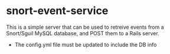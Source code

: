 # snort-event-service

This is a simple server that can be used to retreive events from a Snort/Sguil MySQL database, and POST them to a Rails server.

- The config.yml file must be updated to include the DB info
